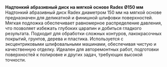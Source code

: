 **Надтонкий абразивный диск на мягкой основе Radex Ø150 мм**  
Надтонкий абразивный диск Radex диаметром 150 мм на мягкой основе предназначен для деликатной и финишной шлифовки поверхностей. Мягкая подложка обеспечивает равномерное распределение давления, что позволяет избежать глубоких царапин и добиться гладкого результата. Подходит для обработки сложных контуров, лакокрасочных покрытий, грунтов, дерева и пластика. Используется с эксцентриковыми шлифовальными машинами, обеспечивая чистую и качественную отделку. Идеален для авторемонтных работ, подготовки поверхностей к полировке и других задач, требующих высокой точности.


